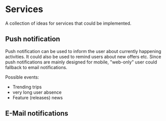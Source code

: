 # Services

A collection of ideas for services that could be implemented.

## Push notification

Push notification can be used to inform the user about currently happening activities. It could also be used to remind users about new offers etc.
Since push notifications are mainly designed for mobile, "web-only" user could fallback to email notifications.

Possible events:

* Trending trips
* very long user absence
* Feature (releases) news

## E-Mail notifications



